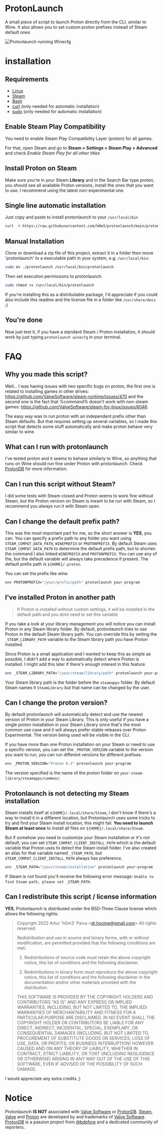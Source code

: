 # ProtonLaunch

A small piece of script to launch Proton directly from the CLI, similar to Wine. It also allows you to set custom proton prefixes instead of Steam default ones

![Protonlaunch running Winecfg](https://raw.githubusercontent.com/h0m3/protonlaunch/main/screenshot.png)

# installation

## Requirements

- [Linux](https://kernel.org/)
- [Steam](https://store.steampowered.com/)
- [Bash](https://www.gnu.org/software/bash/)
- [curl](https://curl.se/) (only needed for automatic installation)
- [sudo](https://www.sudo.ws/) (only needed for automatic installation)

## Enable Steam Play Compatibility

You need to enable Steam Play Compatibility Layer (proton) for all games.

For that, open Steam and go to **Steam > Settings > Steam Play > Advanced** and check *Enable Steam Play for all other titles*

## Install Proton on Steam

Make sure you're in your Steam **Library** and in the Search Bar type *proton*, you should see all available Proton versions, install the ones that you want to use. I recommend using the latest non-experimental one.

## Single line automatic installation

Just copy and paste to install protonlaunch to your `/usr/local/bin`

```bash
curl -O https://raw.githubusercontent.com/h0m3/protonlaunch/main/protonlaunch; sudo mv ./protonlaunch /usr/local/bin/protonlaunch; sudo chmod +x /usr/local/bin/protonlaunch
```

## Manual Installation

Clone or download a zip file of this project, extract it in a folder then move 'protonlaunch' to a executable path in your system, e.g. `/usr/local/bin`:

```bash
sudo mv ./protonlaunch /usr/local/bin/protonlaunch
```

Then set execution permissions to protonlaunch

```bash
sudo chmod +x /usr/local/bin/protonlaunch
```

If you're installing this as a distributable package, I'd appreciate if you could also include this readme and the license file in a folder like `/usr/share/docs` ;)

## You're done

Now just test it, if you have a standard Steam / Proton installation, it should work by just typing `protonlaunch winecfg` in your terminal.

# FAQ

## Why you made this script?

Well... I was having issues with two specific bugs on proton, the first one is related to installing games in other drives: https://github.com/ValveSoftware/steam-runtime/issues/470 and the second one is the fact that *%command%* doesn't work with non-steam games: https://github.com/ValveSoftware/steam-for-linux/issues/6046.

The easy way was to run proton with an independent prefix other than Steam defaults. But that requires setting up several variables, so I made this script that detects some stuff automatically and make proton behave very similar to wine.

## What can I run with protonlaunch

I've tested proton and it seems to behave similarly to Wine, so anything that runs on Wine should run fine under Proton with protonlaunch. Check [ProtonDB](https://www.protondb.com/) for more information.

## Can I run this script without Steam?

I did some tests with Steam closed and Proton seems to work fine without Steam, but the Proton version on Steam is meant to be run with Steam, so I recommend you always run it with Steam open.

## Can I change the default prefix path?

This was the most important part for me, so the short answer is **YES**, you can. You can specify a prefix path to any folder you want using `STEAM_COMPAT_DATA_PATH`, `WINEPREFIX` or `PROTONPREFIX`. By default Steam uses `STEAM_COMPAT_DATA_PATH` to determine the default prefix path, but to shorten the command I also linked `WINEPREFIX` and `PROTONPREFIX`. You can use any of the, but the default variable will always take precedence if present. The default prefix path is `${HOME}/.proton`.

You can set the prefix like wine

```bash
env PROTONPREFIX="/your/prefix/path" protonlaunch your-program
```

## I've installed Proton in another path

> If Proton is installed without custom settings, it will be installed in the default path and you dont need to set this variable

If you take a look at your library management you will notice you can install Proton in any Steam library folder. By default, protonlaunch tries to use Proton in the default Steam library path. You can override this by setting the `_STEAM_LIBRARY_PATH` variable to the Steam library path you have Proton installed.

Since Proton is a small application and I wanted to keep this as simple as possible, I didn't add a way to automatically detect where Proton is installed. I might add this later if there's enough interest in this feature.


```bash
env _STEAM_LIBRARY_PATH="/your/steam/library/path" protonlaunch your-program
```

Your Steam library path is the folder before the `steamapps` folder. By default Steam names it `SteamLibrary` but that name can be changed by the user.

## Can I change the proton version?

By default protonlaunch will automatically detect and use the newest version of Proton in your Steam Library. This is only useful if you have a single proton installation in your Steam Library since that's the most common use case and it will always prefer stable releases over Proton Experimental. The version being used will be visible in the CLI.

If you have more than one Proton installation on your Steam or need to use a specific version, you can set the `_PROTON_VERSION` variable to the version you want to run, you can run different versions for different prefixes.

``` bash
env _PROTON_VERSION="Proton 6.3" protonlaunch your-program
```

The version specified is the name of the *proton* folder on `your-steam-library/steamapps/common/`.

## Protonlaunch is not detecting my Steam installation

Steam installs itself at `${HOME}/.local/share/Steam`, I don't know if there's a way to install it in a different location, but Protonlaunch uses some tricks to try and find your Steam install location, this might fail. **You need to launch Steam at least once** to install all files on `${HOME}/.local/share/Steam`.

But if somehow you need to customize your Steam installation or it's not default, you can set `STEAM_COMPAT_CLIENT_INSTALL_PATH` which is the default variable that Proton uses to detect the Steam install folder. I've also created an alias for that variable named `_STEAM_PATH`, but `STEAM_COMPAT_CLIENT_INSTALL_PATH` always has preference.

```bash
env _STEAM_PATH="/your/steam/installation" protonlaunch your-program
```

If Steam is not found you'll receive the following error message: `Unable to find Steam path, please set _STEAM_PATH`.

## Can I redistribute this script / license information

**YES**, Protonlaunch is distributed under the BSD-Three Clause license which allows the following rights:

> Copyright 2022 Artur 'h0m3' Paiva \<dr.hoome@gmail.com\>
> All rights reserved.
>
> Redistribution and use in source and binary forms, with or without
> modification, are permitted provided that the following conditions are met:
>
> 1. Redistributions of source code must retain the above copyright notice, this
>    list of conditions and the following disclaimer.
>
> 2. Redistributions in binary form must reproduce the above copyright notice,
>    this list of conditions and the following disclaimer in the documentation
>    and/or other materials provided with the distribution.
>
> THIS SOFTWARE IS PROVIDED BY THE COPYRIGHT HOLDERS AND CONTRIBUTORS "AS IS" AND
> ANY EXPRESS OR IMPLIED WARRANTIES, INCLUDING, BUT NOT LIMITED TO, THE IMPLIEDi
> WARRANTIES OF MERCHANTABILITY AND FITNESS FOR A PARTICULAR PURPOSE ARE
> DISCLAIMED. IN NO EVENT SHALL THE COPYRIGHT HOLDER OR CONTRIBUTORS BE LIABLE FOR
> ANY DIRECT, INDIRECT, INCIDENTAL, SPECIAL, EXEMPLARY, OR CONSEQUENTIAL DAMAGES
> (INCLUDING, BUT NOT LIMITED TO, PROCUREMENT OF SUBSTITUTE GOODS OR SERVICES;
> LOSS OF USE, DATA, OR PROFITS; OR BUSINESS INTERRUPTION) HOWEVER CAUSED AND
> ON ANY THEORY OF LIABILITY, WHETHER IN CONTRACT, STRICT LIABILITY, OR TORT
> (INCLUDING NEGLIGENCE OR OTHERWISE) ARISING IN ANY WAY OUT OF THE USE OF THIS
> SOFTWARE, EVEN IF ADVISED OF THE POSSIBILITY OF SUCH DAMAGE.

I would appreciate any extra credits ;)

# Notice

Protonlaunch **IS NOT** associated with [Valve Software](https://www.valvesoftware.com) or [ProtonDB](https://www.protondb.com/). [Steam](https://steampowered.com), [Valve](https://www.valvesoftware.com) and [Proton](https://github.com/ValveSoftware/Proton/) are developed by and trademarks of [Valve Software](https://www.valvesoftware.com). [ProtonDB](https://www.protondb.com/) is a passion project from [@bdefore](https://github.com/bdefore) and a dedicated community of reporters.
